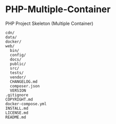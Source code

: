 # PHP-Multiple-Container
PHP Project Skeleton (Multiple Container)

```
cdn/
data/
docker/
web/
  bin/
  config/
  docs/
  public/
  src/
  tests/
  vendor/
  CHANGELOG.md
  composer.json
  VERSION
.gitignore
COPYRIGHT.md
docker-compose.yml
INSTALL.md
LICENSE.md
README.md
```
